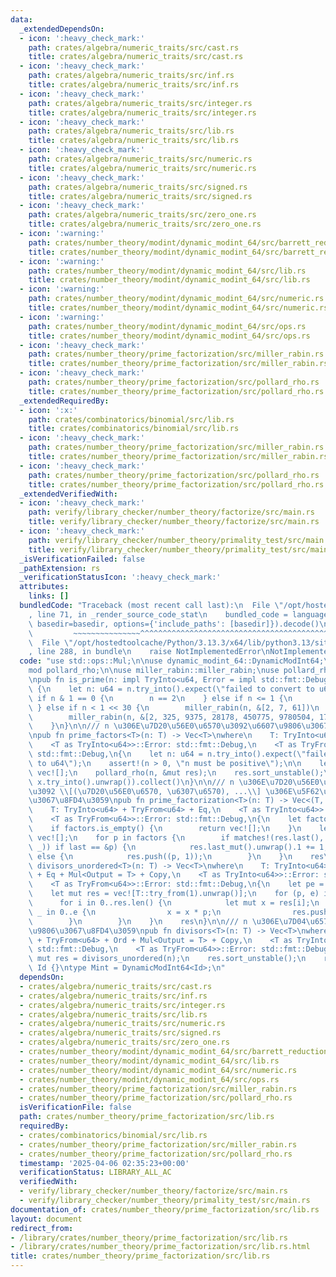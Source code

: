 ```yaml
---
data:
  _extendedDependsOn:
  - icon: ':heavy_check_mark:'
    path: crates/algebra/numeric_traits/src/cast.rs
    title: crates/algebra/numeric_traits/src/cast.rs
  - icon: ':heavy_check_mark:'
    path: crates/algebra/numeric_traits/src/inf.rs
    title: crates/algebra/numeric_traits/src/inf.rs
  - icon: ':heavy_check_mark:'
    path: crates/algebra/numeric_traits/src/integer.rs
    title: crates/algebra/numeric_traits/src/integer.rs
  - icon: ':heavy_check_mark:'
    path: crates/algebra/numeric_traits/src/lib.rs
    title: crates/algebra/numeric_traits/src/lib.rs
  - icon: ':heavy_check_mark:'
    path: crates/algebra/numeric_traits/src/numeric.rs
    title: crates/algebra/numeric_traits/src/numeric.rs
  - icon: ':heavy_check_mark:'
    path: crates/algebra/numeric_traits/src/signed.rs
    title: crates/algebra/numeric_traits/src/signed.rs
  - icon: ':heavy_check_mark:'
    path: crates/algebra/numeric_traits/src/zero_one.rs
    title: crates/algebra/numeric_traits/src/zero_one.rs
  - icon: ':warning:'
    path: crates/number_theory/modint/dynamic_modint_64/src/barrett_reduction.rs
    title: crates/number_theory/modint/dynamic_modint_64/src/barrett_reduction.rs
  - icon: ':warning:'
    path: crates/number_theory/modint/dynamic_modint_64/src/lib.rs
    title: crates/number_theory/modint/dynamic_modint_64/src/lib.rs
  - icon: ':warning:'
    path: crates/number_theory/modint/dynamic_modint_64/src/numeric.rs
    title: crates/number_theory/modint/dynamic_modint_64/src/numeric.rs
  - icon: ':warning:'
    path: crates/number_theory/modint/dynamic_modint_64/src/ops.rs
    title: crates/number_theory/modint/dynamic_modint_64/src/ops.rs
  - icon: ':heavy_check_mark:'
    path: crates/number_theory/prime_factorization/src/miller_rabin.rs
    title: crates/number_theory/prime_factorization/src/miller_rabin.rs
  - icon: ':heavy_check_mark:'
    path: crates/number_theory/prime_factorization/src/pollard_rho.rs
    title: crates/number_theory/prime_factorization/src/pollard_rho.rs
  _extendedRequiredBy:
  - icon: ':x:'
    path: crates/combinatorics/binomial/src/lib.rs
    title: crates/combinatorics/binomial/src/lib.rs
  - icon: ':heavy_check_mark:'
    path: crates/number_theory/prime_factorization/src/miller_rabin.rs
    title: crates/number_theory/prime_factorization/src/miller_rabin.rs
  - icon: ':heavy_check_mark:'
    path: crates/number_theory/prime_factorization/src/pollard_rho.rs
    title: crates/number_theory/prime_factorization/src/pollard_rho.rs
  _extendedVerifiedWith:
  - icon: ':heavy_check_mark:'
    path: verify/library_checker/number_theory/factorize/src/main.rs
    title: verify/library_checker/number_theory/factorize/src/main.rs
  - icon: ':heavy_check_mark:'
    path: verify/library_checker/number_theory/primality_test/src/main.rs
    title: verify/library_checker/number_theory/primality_test/src/main.rs
  _isVerificationFailed: false
  _pathExtension: rs
  _verificationStatusIcon: ':heavy_check_mark:'
  attributes:
    links: []
  bundledCode: "Traceback (most recent call last):\n  File \"/opt/hostedtoolcache/Python/3.13.3/x64/lib/python3.13/site-packages/onlinejudge_verify/documentation/build.py\"\
    , line 71, in _render_source_code_stat\n    bundled_code = language.bundle(stat.path,\
    \ basedir=basedir, options={'include_paths': [basedir]}).decode()\n          \
    \         ~~~~~~~~~~~~~~~^^^^^^^^^^^^^^^^^^^^^^^^^^^^^^^^^^^^^^^^^^^^^^^^^^^^^^^^^^^^^^^^^^\n\
    \  File \"/opt/hostedtoolcache/Python/3.13.3/x64/lib/python3.13/site-packages/onlinejudge_verify/languages/rust.py\"\
    , line 288, in bundle\n    raise NotImplementedError\nNotImplementedError\n"
  code: "use std::ops::Mul;\n\nuse dynamic_modint_64::DynamicModInt64;\n\nmod miller_rabin;\n\
    mod pollard_rho;\n\nuse miller_rabin::miller_rabin;\nuse pollard_rho::pollard_rho;\n\
    \npub fn is_prime(n: impl TryInto<u64, Error = impl std::fmt::Debug>) -> bool\
    \ {\n    let n: u64 = n.try_into().expect(\"failed to convert to u64\");\n   \
    \ if n & 1 == 0 {\n        n == 2\n    } else if n <= 1 {\n        false\n   \
    \ } else if n < 1 << 30 {\n        miller_rabin(n, &[2, 7, 61])\n    } else {\n\
    \        miller_rabin(n, &[2, 325, 9375, 28178, 450775, 9780504, 1795265022])\n\
    \    }\n}\n\n/// n \u306E\u7D20\u56E0\u6570\u3092\u6607\u9806\u3067\u8FD4\u3059\
    \npub fn prime_factors<T>(n: T) -> Vec<T>\nwhere\n    T: TryInto<u64> + TryFrom<u64>,\n\
    \    <T as TryInto<u64>>::Error: std::fmt::Debug,\n    <T as TryFrom<u64>>::Error:\
    \ std::fmt::Debug,\n{\n    let n: u64 = n.try_into().expect(\"failed to convert\
    \ to u64\");\n    assert!(n > 0, \"n must be positive\");\n\n    let mut res =\
    \ vec![];\n    pollard_rho(n, &mut res);\n    res.sort_unstable();\n    res.into_iter().map(|x|\
    \ x.try_into().unwrap()).collect()\n}\n\n/// n \u306E\u7D20\u56E0\u6570\u5206\u89E3\
    \u3092 \\[(\u7D20\u56E0\u6570, \u6307\u6570), ...\\] \u306E\u5F62\u3067\u6607\u9806\
    \u3067\u8FD4\u3059\npub fn prime_factorization<T>(n: T) -> Vec<(T, usize)>\nwhere\n\
    \    T: TryInto<u64> + TryFrom<u64> + Eq,\n    <T as TryInto<u64>>::Error: std::fmt::Debug,\n\
    \    <T as TryFrom<u64>>::Error: std::fmt::Debug,\n{\n    let factors = prime_factors(n);\n\
    \    if factors.is_empty() {\n        return vec![];\n    }\n    let mut res =\
    \ vec![];\n    for p in factors {\n        if matches!(res.last(), Some((last,\
    \ _)) if last == &p) {\n            res.last_mut().unwrap().1 += 1;\n        }\
    \ else {\n            res.push((p, 1));\n        }\n    }\n    res\n}\n\npub fn\
    \ divisors_unordered<T>(n: T) -> Vec<T>\nwhere\n    T: TryInto<u64> + TryFrom<u64>\
    \ + Eq + Mul<Output = T> + Copy,\n    <T as TryInto<u64>>::Error: std::fmt::Debug,\n\
    \    <T as TryFrom<u64>>::Error: std::fmt::Debug,\n{\n    let pe = prime_factorization(n);\n\
    \    let mut res = vec![T::try_from(1).unwrap()];\n    for (p, e) in pe {\n  \
    \      for i in 0..res.len() {\n            let mut x = res[i];\n            for\
    \ _ in 0..e {\n                x = x * p;\n                res.push(x);\n    \
    \        }\n        }\n    }\n    res\n}\n\n/// n \u306E\u7D04\u6570\u3092\u6607\
    \u9806\u3067\u8FD4\u3059\npub fn divisors<T>(n: T) -> Vec<T>\nwhere\n    T: TryInto<u64>\
    \ + TryFrom<u64> + Ord + Mul<Output = T> + Copy,\n    <T as TryInto<u64>>::Error:\
    \ std::fmt::Debug,\n    <T as TryFrom<u64>>::Error: std::fmt::Debug,\n{\n    let\
    \ mut res = divisors_unordered(n);\n    res.sort_unstable();\n    res\n}\n\nenum\
    \ Id {}\ntype Mint = DynamicModInt64<Id>;\n"
  dependsOn:
  - crates/algebra/numeric_traits/src/cast.rs
  - crates/algebra/numeric_traits/src/inf.rs
  - crates/algebra/numeric_traits/src/integer.rs
  - crates/algebra/numeric_traits/src/lib.rs
  - crates/algebra/numeric_traits/src/numeric.rs
  - crates/algebra/numeric_traits/src/signed.rs
  - crates/algebra/numeric_traits/src/zero_one.rs
  - crates/number_theory/modint/dynamic_modint_64/src/barrett_reduction.rs
  - crates/number_theory/modint/dynamic_modint_64/src/lib.rs
  - crates/number_theory/modint/dynamic_modint_64/src/numeric.rs
  - crates/number_theory/modint/dynamic_modint_64/src/ops.rs
  - crates/number_theory/prime_factorization/src/miller_rabin.rs
  - crates/number_theory/prime_factorization/src/pollard_rho.rs
  isVerificationFile: false
  path: crates/number_theory/prime_factorization/src/lib.rs
  requiredBy:
  - crates/combinatorics/binomial/src/lib.rs
  - crates/number_theory/prime_factorization/src/miller_rabin.rs
  - crates/number_theory/prime_factorization/src/pollard_rho.rs
  timestamp: '2025-04-06 02:35:23+00:00'
  verificationStatus: LIBRARY_ALL_AC
  verifiedWith:
  - verify/library_checker/number_theory/factorize/src/main.rs
  - verify/library_checker/number_theory/primality_test/src/main.rs
documentation_of: crates/number_theory/prime_factorization/src/lib.rs
layout: document
redirect_from:
- /library/crates/number_theory/prime_factorization/src/lib.rs
- /library/crates/number_theory/prime_factorization/src/lib.rs.html
title: crates/number_theory/prime_factorization/src/lib.rs
---
```

